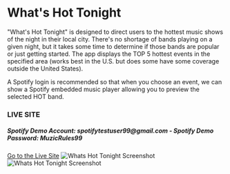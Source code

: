 <h1>What's Hot Tonight</h1>

"What's Hot Tonight" is designed to direct users to the hottest music shows of the night in their local city.  There's no shortage of bands playing on a given night, but it takes some time to determine if those bands are popular or just getting started.  The app displays the TOP 5 hottest events in the specified area (works best in the U.S. but does some have some coverage outside the United States).

A Spotify login is recommended so that when you choose an event, we can show a Spotify embedded music player allowing you to preview the selected HOT band.

<h3>LIVE SITE</h3>
<h5>Spotify Demo Account: spotifytestuser99@gmail.com - Spotify Demo Password: MuzicRules99</h5>
<a target="_new" href="https://whatshot2nite.azurewebsites.net/">Go to the Live Site</a>

<img alt="Whats Hot Tonight Screenshot" src="https://whatshot2nite.azurewebsites.net/images/screen1.png" />

<img alt="Whats Hot Tonight Screenshot" src="https://whatshot2nite.azurewebsites.net/images/screen2.png" />
